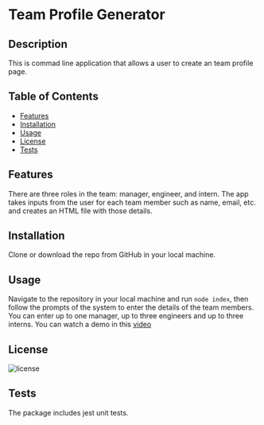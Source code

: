 # Team Profile Generator

## Description

This is commad line application that allows a user to create an team profile page.

## Table of Contents
- [Features](#features)
- [Installation](#installation)
- [Usage](#usage)
- [License](#license)
- [Tests](#testing)

## Features

There are three roles in the team: manager, engineer, and intern.
The app takes inputs from the user for each team member such as name, email, etc. and creates an HTML file with those details.

## Installation

Clone or download the repo from GitHub in your local machine.

## Usage

Navigate to the repository in your local machine and run 
```node index```, 
then follow the prompts of the system to enter the details of the team members.
You can enter up to one manager, up to three engineers and up to three interns.
You can watch a demo in this [video](https://drive.google.com/file/d/12P7WM5aWQ_xqlrXAA9paTKe2lLRD5ESA/view)

## License

![license](https://img.shields.io/badge/license-MIT-green)

## Tests

The package includes jest unit tests. 





